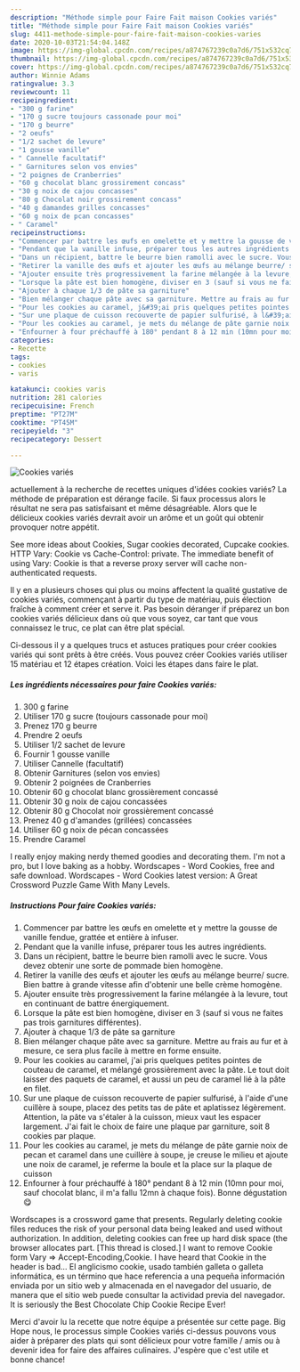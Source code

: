 ```yaml
---
description: "Méthode simple pour Faire Fait maison Cookies variés"
title: "Méthode simple pour Faire Fait maison Cookies variés"
slug: 4411-methode-simple-pour-faire-fait-maison-cookies-varies
date: 2020-10-03T21:54:04.148Z
image: https://img-global.cpcdn.com/recipes/a874767239c0a7d6/751x532cq70/cookies-varies-photo-principale-de-la-recette.jpg
thumbnail: https://img-global.cpcdn.com/recipes/a874767239c0a7d6/751x532cq70/cookies-varies-photo-principale-de-la-recette.jpg
cover: https://img-global.cpcdn.com/recipes/a874767239c0a7d6/751x532cq70/cookies-varies-photo-principale-de-la-recette.jpg
author: Winnie Adams
ratingvalue: 3.3
reviewcount: 11
recipeingredient:
- "300 g farine"
- "170 g sucre toujours cassonade pour moi"
- "170 g beurre"
- "2 oeufs"
- "1/2 sachet de levure"
- "1 gousse vanille"
- " Cannelle facultatif"
- " Garnitures selon vos envies"
- "2 poignes de Cranberries"
- "60 g chocolat blanc grossirement concass"
- "30 g noix de cajou concasses"
- "80 g Chocolat noir grossirement concass"
- "40 g damandes grilles concasses"
- "60 g noix de pcan concasses"
- " Caramel"
recipeinstructions:
- "Commencer par battre les œufs en omelette et y mettre la gousse de vanille fendue, grattée et entière à infuser."
- "Pendant que la vanille infuse, préparer tous les autres ingrédients."
- "Dans un récipient, battre le beurre bien ramolli avec le sucre. Vous devez obtenir une sorte de pommade bien homogène."
- "Retirer la vanille des œufs et ajouter les œufs au mélange beurre/ sucre. Bien battre à grande vitesse afin d&#39;obtenir une belle crème homogène."
- "Ajouter ensuite très progressivement la farine mélangée à la levure, tout en continuant de battre énergiquement."
- "Lorsque la pâte est bien homogène, diviser en 3 (sauf si vous ne faites pas trois garnitures différentes)."
- "Ajouter à chaque 1/3 de pâte sa garniture"
- "Bien mélanger chaque pâte avec sa garniture. Mettre au frais au fur et à mesure, ce sera plus facile à mettre en forme ensuite."
- "Pour les cookies au caramel, j&#39;ai pris quelques petites pointes de couteau de caramel, et mélangé grossièrement avec la pâte. Le tout doit laisser des paquets de caramel, et aussi un peu de caramel lié à la pâte en filet."
- "Sur une plaque de cuisson recouverte de papier sulfurisé, à l&#39;aide d&#39;une cuillère à soupe, placez des petits tas de pâte et aplatissez légèrement. Attention, la pâte va s&#39;étaler à la cuisson, mieux vaut les espacer largement. J&#39;ai fait le choix de faire une plaque par garniture, soit 8 cookies par plaque."
- "Pour les cookies au caramel, je mets du mélange de pâte garnie noix de pecan et caramel dans une cuillère à soupe, je creuse le milieu et ajoute une noix de caramel, je referme la boule et la place sur la plaque de cuisson"
- "Enfourner à four préchauffé à 180° pendant 8 à 12 min (10mn pour moi, sauf chocolat blanc, il m&#39;a fallu 12mn à chaque fois). Bonne dégustation 😋"
categories:
- Recette
tags:
- cookies
- varis

katakunci: cookies varis 
nutrition: 281 calories
recipecuisine: French
preptime: "PT27M"
cooktime: "PT45M"
recipeyield: "3"
recipecategory: Dessert

---
```



![Cookies variés](https://img-global.cpcdn.com/recipes/a874767239c0a7d6/751x532cq70/cookies-varies-photo-principale-de-la-recette.jpg)

actuellement à la recherche de recettes uniques d'idées cookies variés? La méthode de préparation est dérange facile. Si faux processus alors le résultat ne sera pas satisfaisant et même désagréable. Alors que le délicieux cookies variés devrait avoir un arôme et un goût qui obtenir provoquer notre appétit.

See more ideas about Cookies, Sugar cookies decorated, Cupcake cookies. HTTP Vary: Cookie vs Cache-Control: private. The immediate benefit of using Vary: Cookie is that a reverse proxy server will cache non-authenticated requests.

Il y en a plusieurs choses qui plus ou moins affectent la qualité gustative de cookies variés, commençant à partir du type de matériau, puis élection fraîche à comment créer et serve it. Pas besoin déranger if préparez un bon cookies variés délicieux dans où que vous soyez, car tant que vous connaissez le truc, ce plat can être plat spécial.


Ci-dessous il y a quelques trucs et astuces pratiques pour créer cookies variés qui sont prêts à être créés. Vous pouvez créer Cookies variés utiliser 15 matériau et 12 étapes création. Voici les étapes dans faire le plat.

<!--inarticleads1-->

##### Les ingrédients nécessaires pour faire Cookies variés:

1.  300 g farine
1. Utiliser 170 g sucre (toujours cassonade pour moi)
1. Prenez 170 g beurre
1. Prendre 2 oeufs
1. Utiliser 1/2 sachet de levure
1. Fournir 1 gousse vanille
1. Utiliser  Cannelle (facultatif)
1. Obtenir  Garnitures (selon vos envies)
1. Obtenir 2 poignées de Cranberries
1. Obtenir 60 g chocolat blanc grossièrement concassé
1. Obtenir 30 g noix de cajou concassées
1. Obtenir 80 g Chocolat noir grossièrement concassé
1. Prenez 40 g d&#39;amandes (grillées) concassées
1. Utiliser 60 g noix de pécan concassées
1. Prendre  Caramel


I really enjoy making nerdy themed goodies and decorating them. I&#39;m not a pro, but I love baking as a hobby. Wordscapes - Word Cookies, free and safe download. Wordscapes - Word Cookies latest version: A Great Crossword Puzzle Game With Many Levels. 

<!--inarticleads2-->

##### Instructions Pour faire Cookies variés:

1. Commencer par battre les œufs en omelette et y mettre la gousse de vanille fendue, grattée et entière à infuser.
1. Pendant que la vanille infuse, préparer tous les autres ingrédients.
1. Dans un récipient, battre le beurre bien ramolli avec le sucre. Vous devez obtenir une sorte de pommade bien homogène.
1. Retirer la vanille des œufs et ajouter les œufs au mélange beurre/ sucre. Bien battre à grande vitesse afin d&#39;obtenir une belle crème homogène.
1. Ajouter ensuite très progressivement la farine mélangée à la levure, tout en continuant de battre énergiquement.
1. Lorsque la pâte est bien homogène, diviser en 3 (sauf si vous ne faites pas trois garnitures différentes).
1. Ajouter à chaque 1/3 de pâte sa garniture
1. Bien mélanger chaque pâte avec sa garniture. Mettre au frais au fur et à mesure, ce sera plus facile à mettre en forme ensuite.
1. Pour les cookies au caramel, j&#39;ai pris quelques petites pointes de couteau de caramel, et mélangé grossièrement avec la pâte. Le tout doit laisser des paquets de caramel, et aussi un peu de caramel lié à la pâte en filet.
1. Sur une plaque de cuisson recouverte de papier sulfurisé, à l&#39;aide d&#39;une cuillère à soupe, placez des petits tas de pâte et aplatissez légèrement. Attention, la pâte va s&#39;étaler à la cuisson, mieux vaut les espacer largement. J&#39;ai fait le choix de faire une plaque par garniture, soit 8 cookies par plaque.
1. Pour les cookies au caramel, je mets du mélange de pâte garnie noix de pecan et caramel dans une cuillère à soupe, je creuse le milieu et ajoute une noix de caramel, je referme la boule et la place sur la plaque de cuisson
1. Enfourner à four préchauffé à 180° pendant 8 à 12 min (10mn pour moi, sauf chocolat blanc, il m&#39;a fallu 12mn à chaque fois). Bonne dégustation 😋


Wordscapes is a crossword game that presents. Regularly deleting cookie files reduces the risk of your personal data being leaked and used without authorization. In addition, deleting cookies can free up hard disk space (the browser allocates part. [This thread is closed.] I want to remove Cookie form Vary =&gt; Accept-Encoding,Cookie. I have heard that Cookie in the header is bad… El anglicismo cookie, usado también galleta o galleta informática, es un término que hace referencia a una pequeña información enviada por un sitio web y almacenada en el navegador del usuario, de manera que el sitio web puede consultar la actividad previa del navegador. It is seriously the Best Chocolate Chip Cookie Recipe Ever! 


Merci d'avoir lu la recette que notre équipe a présentée sur cette page. Big Hope nous, le processus simple Cookies variés ci-dessus pouvons vous aider à préparer des plats qui sont délicieux pour votre famille / amis ou à devenir idea for faire des affaires culinaires. J'espère que c'est utile et bonne chance!
